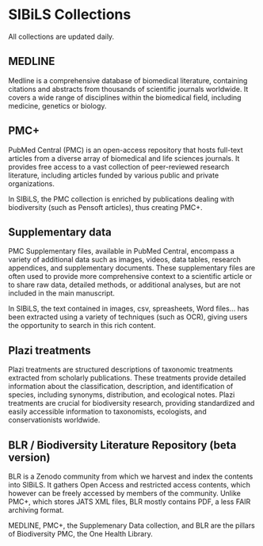 # SIBiLS Collections

All collections are updated daily.

## MEDLINE

Medline is a comprehensive database of biomedical literature, containing citations and abstracts from thousands of scientific journals worldwide. It covers a wide range of disciplines within the biomedical field, including medicine, genetics or biology.

## PMC+

PubMed Central (PMC) is an open-access repository that hosts full-text articles from a diverse array of biomedical and life sciences journals. It provides free access to a vast collection of peer-reviewed research literature, including articles funded by various public and private organizations.

In SIBiLS, the PMC collection is enriched by publications dealing with biodiversity (such as Pensoft articles), thus creating PMC+.

## Supplementary data

PMC Supplementary files, available in PubMed Central, encompass a variety of additional data such as images, videos, data tables, research appendices, and supplementary documents. These supplementary files are often used to provide more comprehensive context to a scientific article or to share raw data, detailed methods, or additional analyses, but are not included in the main manuscript.

In SIBiLS, the text contained in images, csv, spreasheets, Word files... has been extracted using a variety of techniques (such as OCR), giving users the opportunity to search in this rich content.

## Plazi treatments

Plazi treatments are structured descriptions of taxonomic treatments extracted from scholarly publications. These treatments provide detailed information about the classification, description, and identification of species, including synonyms, distribution, and ecological notes. Plazi treatments are crucial for biodiversity research, providing standardized and easily accessible information to taxonomists, ecologists, and conservationists worldwide.

## BLR / Biodiversity Literature Repository (beta version)

BLR is a Zenodo community from which we harvest and index the contents into SIBiLS. It gathers Open Access and restricted access contents, which however can be freely accessed by members of the community. Unlike PMC+, which stores JATS XML files, BLR mostly contains PDF, a less FAIR archiving format.

MEDLINE, PMC+, the Supplemenary Data collection, and BLR are the pillars of Biodiversity PMC, the One Health Library.

